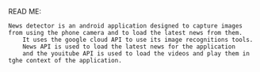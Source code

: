 READ ME:

  	News detector is an android application designed to capture images from using the phone camera and to load the latest news from them. 
		It uses the google cloud API to use its image recognitions tools. 
		News API is used to load the latest news for the application
		and the youitube API is used to load the videos and play them in tghe context of the application.
	

		
